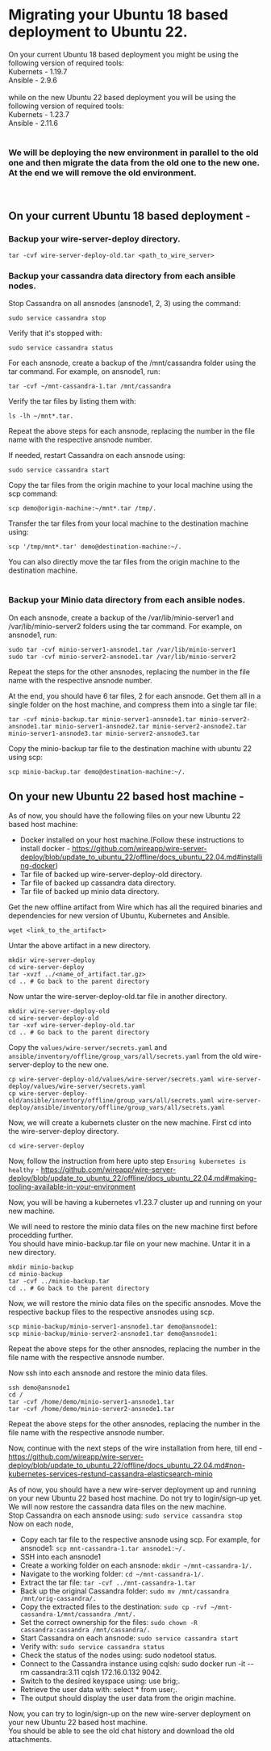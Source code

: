 # Migrating your Ubuntu 18 based deployment to Ubuntu 22.
On your current Ubuntu 18 based deployment you might be using the following version of required tools:
<br>Kubernets - 1.19.7<br>
Ansible - 2.9.6
<br><br>
while on the new Ubuntu 22 based deployment you will be using the following version of required tools:
<br>Kubernets - 1.23.7<br>
Ansible - 2.11.6
<br><br>
### We will be deploying the new environment in parallel to the old one and then migrate the data from the old one to the new one. At the end we will remove the old environment.
<br>

## On your current Ubuntu 18 based deployment -
### Backup your wire-server-deploy directory.
```
tar -cvf wire-server-deploy-old.tar <path_to_wire_server>
```


### Backup your cassandra data directory from each ansible nodes.

Stop Cassandra on all ansnodes (ansnode1, 2, 3) using the command: 
```
sudo service cassandra stop
```
Verify that it's stopped with:
```
sudo service cassandra status
```
For each ansnode, create a backup of the /mnt/cassandra folder using the tar command.
For example, on ansnode1, run: 
```
tar -cvf ~/mnt-cassandra-1.tar /mnt/cassandra
```
Verify the tar files by listing them with:
```
ls -lh ~/mnt*.tar.
```

Repeat the above steps for each ansnode, replacing the number in the file name with the respective ansnode number.

If needed, restart Cassandra on each ansnode using:
```
sudo service cassandra start
```

Copy the tar files from the origin machine to your local machine using the scp command:
```
scp demo@origin-machine:~/mnt*.tar /tmp/.
```

Transfer the tar files from your local machine to the destination machine using: 
```
scp '/tmp/mnt*.tar' demo@destination-machine:~/.
```

You can also directly move the tar files from the origin machine to the destination machine.<br><br>


### Backup your Minio data directory from each ansible nodes.
On each ansnode, create a backup of the /var/lib/minio-server1 and /var/lib/minio-server2 folders using the tar command. For example, on ansnode1, run:
```
sudo tar -cvf minio-server1-ansnode1.tar /var/lib/minio-server1
sudo tar -cvf minio-server2-ansnode1.tar /var/lib/minio-server2
```

Repeat the steps for the other ansnodes, replacing the number in the file name with the respective ansnode number.

At the end, you should have 6 tar files, 2 for each ansnode.
Get them all in a single folder on the host machine, and compress them into a single tar file:
```
tar -cvf minio-backup.tar minio-server1-ansnode1.tar minio-server2-ansnode1.tar minio-server1-ansnode2.tar minio-server2-ansnode2.tar minio-server1-ansnode3.tar minio-server2-ansnode3.tar
```

Copy the minio-backup tar file to the destination machine with ubuntu 22 using scp:
```
scp minio-backup.tar demo@destination-machine:~/.
```

## On your new Ubuntu 22 based host machine -
As of now, you should have the following files on your new Ubuntu 22 based host machine:
- Docker installed on your host machine.(Follow these instructions to install docker - https://github.com/wireapp/wire-server-deploy/blob/update_to_ubuntu_22/offline/docs_ubuntu_22.04.md#installing-docker)
- Tar file of backed up wire-server-deploy-old directory.
- Tar file of backed up cassandra data directory.
- Tar file of backed up minio data directory.

Get the new offline artifact from Wire which has all the required binaries and dependencies for new version of Ubuntu, Kubernetes and Ansible.
```
wget <link_to_the_artifact>
```
Untar the above artifact in a new directory.
```
mkdir wire-server-deploy
cd wire-server-deploy
tar -xvzf ../<name_of_artifact.tar.gz>
cd .. # Go back to the parent directory
```

Now untar the wire-server-deploy-old.tar file in another directory.
```
mkdir wire-server-deploy-old
cd wire-server-deploy-old
tar -xvf wire-server-deploy-old.tar
cd .. # Go back to the parent directory
```
Copy the `values/wire-server/secrets.yaml` and `ansible/inventory/offline/group_vars/all/secrets.yaml` from the old wire-server-deploy to the new one.
```
cp wire-server-deploy-old/values/wire-server/secrets.yaml wire-server-deploy/values/wire-server/secrets.yaml
cp wire-server-deploy-old/ansible/inventory/offline/group_vars/all/secrets.yaml wire-server-deploy/ansible/inventory/offline/group_vars/all/secrets.yaml
```

Now, we will create a kubernets cluster on the new machine.
First cd into the wire-server-deploy directory.
```
cd wire-server-deploy
```
Now, follow the instruction from here upto step `Ensuring kubernetes is healthy` - https://github.com/wireapp/wire-server-deploy/blob/update_to_ubuntu_22/offline/docs_ubuntu_22.04.md#making-tooling-available-in-your-environment

Now, you will be having a kubernetes v1.23.7 cluster up and running on your new machine.

We will need to restore the minio data files on the new machine first before procedding further.<br>
You should have minio-backup.tar file on your new machine. Untar it in a new directory.
```
mkdir minio-backup
cd minio-backup
tar -cvf ../minio-backup.tar
cd .. # Go back to the parent directory
```
Now, we will restore the minio data files on the specific ansnodes.
Move the respective backup files to the respective ansnodes using scp.
```
scp minio-backup/minio-server1-ansnode1.tar demo@ansnode1:
scp minio-backup/minio-server2-ansnode1.tar demo@ansnode1:
```
Repeat the above steps for the other ansnodes, replacing the number in the file name with the respective ansnode number.

Now ssh into each ansnode and restore the minio data files.
```
ssh demo@ansnode1
cd /
tar -cvf /home/demo/minio-server1-ansnode1.tar
tar -cvf /home/demo/minio-server2-ansnode1.tar
```
Repeat the above steps for the other ansnodes, replacing the number in the file name with the respective ansnode number.

Now, continue with the next steps of the wire installation from here, till end - https://github.com/wireapp/wire-server-deploy/blob/update_to_ubuntu_22/offline/docs_ubuntu_22.04.md#non-kubernetes-services-restund-cassandra-elasticsearch-minio

As of now, you should have a new wire-server deployment up and running on your new Ubuntu 22 based host machine.
Do not try to login/sign-up yet.<br>
We will now restore the cassandra data files on the new machine.<br>
Stop Cassandra on each ansnode using: ```sudo service cassandra stop```<br>
Now on each node,
- Copy each tar file to the respective ansnode using scp. For example, for ansnode1:
```scp mnt-cassandra-1.tar ansnode1:~/. ```
- SSH into each ansnode1
- Create a working folder on each ansnode: ```mkdir ~/mnt-cassandra-1/.```
- Navigate to the working folder: ```cd ~/mnt-cassandra-1/.```
- Extract the tar file: ```tar -cvf ../mnt-cassandra-1.tar```
- Back up the original Cassandra folder: ```sudo mv /mnt/cassandra /mnt/orig-cassandra/.```
- Copy the extracted files to the destination: ```sudo cp -rvf ~/mnt-cassandra-1/mnt/cassandra /mnt/.```
- Set the correct ownership for the files: ```sudo chown -R cassandra:cassandra /mnt/cassandra/.```
- Start Cassandra on each ansnode: ```sudo service cassandra start```
- Verify with: ```sudo service cassandra status```
- Check the status of the nodes using: sudo nodetool status.
- Connect to the Cassandra instance using cqlsh: sudo docker run -it --rm cassandra:3.11 cqlsh 172.16.0.132 9042.
- Switch to the desired keyspace using: use brig;.
- Retrieve the user data with: select * from user;.
- The output should display the user data from the origin machine.

Now, you can try to login/sign-up on the new wire-server deployment on your new Ubuntu 22 based host machine.<br>
You should be able to see the old chat history and download the old attachments.
